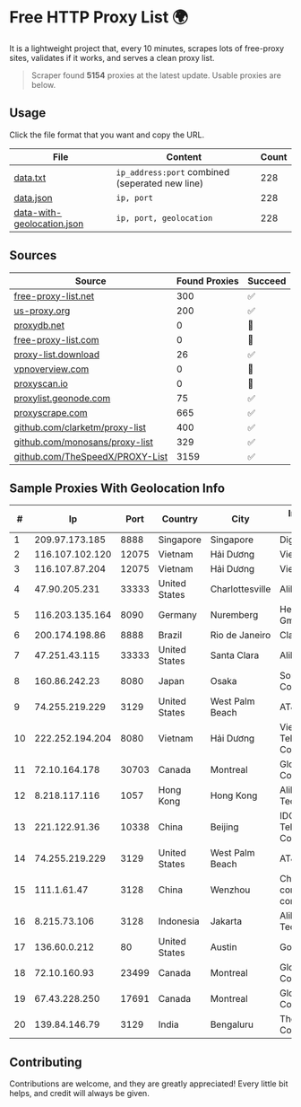 
# Free HTTP Proxy List 🌍

It is a lightweight project that, every 10 minutes, scrapes lots of free-proxy sites, validates if it works, and serves a clean proxy list.


> Scraper found **5154** proxies at the latest update. Usable proxies are below.

## Usage

Click the file format that you want and copy the URL.


|File|Content|Count|
|----|-------|-----|
|[data.txt](https://raw.githubusercontent.com/themiralay/Proxy-List-World/master/data.txt)|`ip_address:port` combined (seperated new line)|228|
|[data.json](https://raw.githubusercontent.com/themiralay/Proxy-List-World/master/data.json)|`ip, port`|228|
|[data-with-geolocation.json](https://raw.githubusercontent.com/themiralay/Proxy-List-World/master/data-with-geolocation.json)|`ip, port, geolocation`|228|

## Sources

|Source|Found Proxies|Succeed|
|------|-------------|-------|
|[free-proxy-list.net](https://free-proxy-list.net)|300|✅|
|[us-proxy.org](https://www.us-proxy.org)|200|✅|
|[proxydb.net](http://proxydb.net)|0|🚫|
|[free-proxy-list.com](https://free-proxy-list.com/?page=&port=&type%5B%5D=http&type%5B%5D=https&up_time=0&search=Search)|0|🚫|
|[proxy-list.download](https://www.proxy-list.download/HTTP)|26|✅|
|[vpnoverview.com](https://vpnoverview.com/privacy/anonymous-browsing/free-proxy-servers)|0|🚫|
|[proxyscan.io](https://www.proxyscan.io)|0|🚫|
|[proxylist.geonode.com](https://proxylist.geonode.com/api/proxy-list?limit=300&page=1&sort_by=lastChecked&sort_type=desc&protocols=http,https)|75|✅|
|[proxyscrape.com](https://api.proxyscrape.com/v2/?request=displayproxies&protocol=http&timeout=10000&country=all&ssl=all&anonymity=all)|665|✅|
|[github.com/clarketm/proxy-list](https://raw.githubusercontent.com/clarketm/proxy-list/master/proxy-list-raw.txt)|400|✅|
|[github.com/monosans/proxy-list](https://raw.githubusercontent.com/monosans/proxy-list/main/proxies/http.txt)|329|✅|
|[github.com/TheSpeedX/PROXY-List](https://raw.githubusercontent.com/TheSpeedX/PROXY-List/master/http.txt)|3159|✅|


## Sample Proxies With Geolocation Info

|#|Ip|Port|Country|City|Internet Service Provider|
|-|--|----|-------|----|-------------------------|
|1|209.97.173.185|8888|Singapore|Singapore|DigitalOcean, LLC|
|2|116.107.102.120|12075|Vietnam|Hải Dương|Viettel Corporation|
|3|116.107.87.204|12075|Vietnam|Hải Dương|Viettel Corporation|
|4|47.90.205.231|33333|United States|Charlottesville|Alibaba.com LLC|
|5|116.203.135.164|8090|Germany|Nuremberg|Hetzner Online GmbH|
|6|200.174.198.86|8888|Brazil|Rio de Janeiro|Claro S.A|
|7|47.251.43.115|33333|United States|Santa Clara|Alibaba Cloud LLC|
|8|160.86.242.23|8080|Japan|Osaka|Sony Network Communications Inc|
|9|74.255.219.229|3129|United States|West Palm Beach|AT&T Corp.|
|10|222.252.194.204|8080|Vietnam|Hải Dương|VietNam Post and Telecom Corporation|
|11|72.10.164.178|30703|Canada|Montreal|GloboTech Communications|
|12|8.218.117.116|1057|Hong Kong|Hong Kong|Alibaba (US) Technology Co., Ltd.|
|13|221.122.91.36|10338|China|Beijing|IDC, China Telecommunications Corporation|
|14|74.255.219.229|3129|United States|West Palm Beach|AT&T Corp.|
|15|111.1.61.47|3128|China|Wenzhou|China Mobile communications corporation|
|16|8.215.73.106|3128|Indonesia|Jakarta|Alibaba (US) Technology Co., Ltd.|
|17|136.60.0.212|80|United States|Austin|Google Fiber Inc.|
|18|72.10.160.93|23499|Canada|Montreal|GloboTech Communications|
|19|67.43.228.250|17691|Canada|Montreal|GloboTech Communications|
|20|139.84.146.79|3129|India|Bengaluru|The Constant Company, LLC|



## Contributing

Contributions are welcome, and they are greatly appreciated! Every
little bit helps, and credit will always be given.

